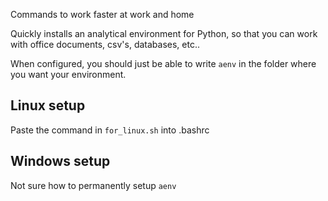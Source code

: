 Commands to work faster at work and home

Quickly installs an analytical environment for Python, so that you can work with 
office documents, csv's, databases, etc..

When configured, you should just be able to write `aenv` in the folder where you want your 
environment. 

## Linux setup

Paste the command in `for_linux.sh` into .bashrc

## Windows setup

Not sure how to permanently setup `aenv`